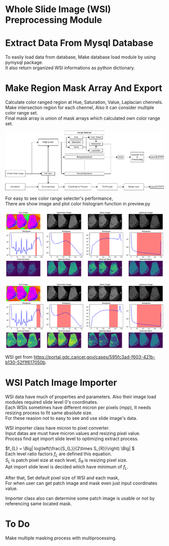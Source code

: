 # Whole Slide Image (WSI) Preprocessing Module
   

Extract Data From Mysql Database
===========
To easily load data from database, Make database load module by using pymysql package.   
It also return organized WSI informations as python dictionary.   
   
Make Region Mask Array And Export
===========
Calculate color ranged region at Hue, Saturation, Value, Laplacian chennels.   
Make intersection region for each chennel, Also it can consider multiple color range set.   
Final mask array is union of mask arrays which calculated own color range set.   
   
![image](./readme_image/algo.png)   
   
For easy to see color range selecter's performance,   
There are show image and plot color histogram function in preview.py   
   
![image](./readme_image/range_selecter_0.png)   
   
![image](./readme_image/range_selecter_1.png)   
   
WSI get from https://portal.gdc.cancer.gov/cases/595fc3ad-f603-421b-b130-52f1f617050b.   
   
WSI Patch Image Importer
===========
WSI data have much of properties and parameters. Also their image load modules required slide level 0's coordinates.   
Each WSIs sometimes have different micron per pixels (mpp), It needs resizing process to fit same absolute size.   
For these reasion not to easy to see and use slide image's data.   
   
WSI importer class have micron to pixel converter.   
Input datas are must have micron values and resizing pixel value.   
Process find apt import slide level to optimizing extract process.   
   
$f_{L} = \Big| log\left(\frac{S_{L}}{2\times S_{R}}\right) \Big| $   
Each level ratio factors $f_{L}$ are defined this equation.   
$S_{L}$ is patch pixel size at each level, $S_{R}$ is resizing pixel size.   
Apt import slide level is decided which have minimum of $f_{L}$.
   
After that, Set default pixel size of WSI and each mask,   
For when user can get patch image and mask even just input coordinates value.   
   
Importer class also can determine some patch image is usable or not by referencing same located mask.   
   
To Do
===========
Make multiple masking process with multiprocessing.   
   